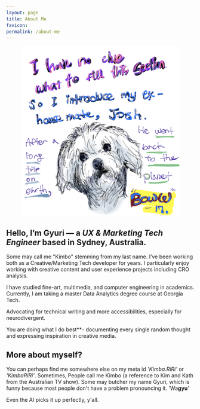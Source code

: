 ```yaml
---
layout: page
title: About Me
favicon:
permalink: /about-me
---
```


<div class="intro grid">
	<div class="col">
		<figure>
			<img src= "/assets/images/mydrawings/josh.jpg"/>
		</figure>
	</div>
	<div class="col">
		<div class="meta">
			<div class="title">
				<div class="title">
					<h2>Hello, I’m Gyuri — a <em>UX & Marketing Tech Engineer</em> based in Sydney, Australia.</h2>
				</div>
			</div>
			<div class="summary">
				<p>Some may call me "Kimbo" stemming from my last name. I’ve been working both as a Creative/Marketing Tech developer for years. I particularly enjoy
					working with creative content and user experience projects including CRO analysis.</p>
				<p>I have studied fine-art, multimedia, and computer engineering in academics. Currently, 
					I am taking a master Data Analytics degree course at Georgia Tech.</p>
				<p>Advocating for technical writing and more accessibilities, especially for neurodivergent.</p>
			</div>
		</div>
	</div>
</div>

You are doing what I do best**- documenting every single random thought and expressing inspiration in creative media.

## More about myself?

You can perhaps find me somewhere else on my meta id <em>'Kimba.RiRi'</em> or <em>'KimbaRiRi'</em>. Sometimes, People call me Kimbo (a reference to Kim and Kath from the Australian TV show). Some may butcher my name Gyuri, which is funny because most people don't have a problem pronouncing it.
'Wa**gyu**'

Even the AI picks it up perfectly, y'all.
